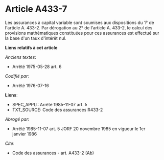 # Article A433-7

Les assurances à capital variable sont soumises aux dispositions du 1° de l'article A. 433-2. Par dérogation au 2° de
l'article A. 433-2, le calcul des provisions mathématiques constituées pour ces assurances est effectué sur la base d'un taux
d'intérêt nul.

**Liens relatifs à cet article**

_Anciens textes_:

  - Arrêté 1975-05-28 art. 6

_Codifié par_:

  - Arrêté 1976-07-16

**Liens**:

  - SPEC_APPLI: Arrêté 1985-11-07 art. 5
  - TXT_SOURCE: Code des assurances R433-2

_Abrogé par_:

  - Arrêté 1985-11-07 art. 5 JORF 20 novembre 1985 en vigueur le 1er janvier 1986

_Cite_:

  - Code des assurances - art. A433-2 (Ab)
